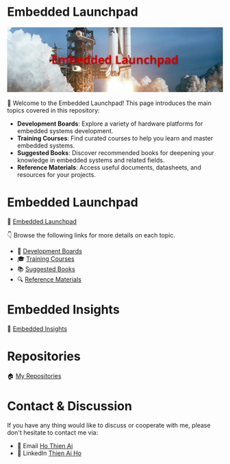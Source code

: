 
# Embedded Launchpad

<!-- Images Placeholder -->
<img src="assets/embedded-launchpad.png" alt="Embedded Launchpad"/>
<!-- Add more images as needed -->

📢 Welcome to the Embedded Launchpad! This page introduces the main topics covered in this repository:

- **Development Boards**: Explore a variety of hardware platforms for embedded systems development.
- **Training Courses**: Find curated courses to help you learn and master embedded systems.
- **Suggested Books**: Discover recommended books for deepening your knowledge in embedded systems and related fields.
- **Reference Materials**: Access useful documents, datasheets, and resources for your projects.

# Embedded Launchpad
🚀 [Embedded Launchpad](/)

👇 Browse the following links for more details on each topic.
- 🔨 [ Development Boards](/development-boards/)
- 🎓 [Training Courses](/training-courses/)
- 📚 [Suggested Books](/suggested-books/)
- 🔍 [Reference Materials](/referrence-materials/)

# Embedded Insights
🔑 [Embedded Insights](https://github.com/ai-ho/embedded-insights/tree/main)

# Repositories
🏠 [My Repositories](https://github.com/ai-ho)

# Contact & Discussion
If you have any thing would like to discuss or cooperate with me, please don't hesitate to contact me via:
- 📧 Email [Ho Thien Ai](mailto:thienaiho95@gmail.com)
- 💼 LinkedIn [Thien Ai Ho](https://www.linkedin.com/in/thien-ai-ho/)
